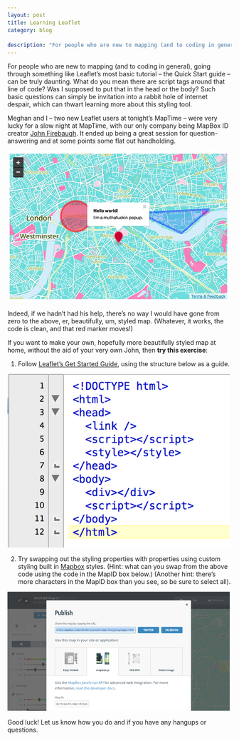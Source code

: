 ```yaml
---
layout: post
title: Learning Leaflet
category: blog

description: "For people who are new to mapping (and to coding in general), going through something like Leaflet’s most basic tutorial – the Quick Start guide – can be truly daunting.  What do you mean there are script tags around that line of code?"
---
```


For people who are new to mapping (and to coding in general), going through something like Leaflet’s most basic tutorial – the Quick Start guide – can be truly daunting.  What do you mean there are script tags around that line of code? Was I supposed to put that in the head or the body? Such basic questions can simply be invitation into a rabbit hole of internet despair, which can thwart learning more about this styling tool.

Meghan and I – two new Leaflet users at tonight’s MapTime – were very lucky for a slow night at MapTime, with our only company being MapBox ID creator [John Firebaugh](https://twitter.com/jfire). It ended up being a great session for question-answering and at some points some flat out handholding. 

!["Learning Leaflet!"](/img/learning-leaflet.png "Learning Leaflet!")
<!--more-->
Indeed, if we hadn’t had his help, there’s no way I would have gone from zero to the above, er, beautifully, um, styled map. (Whatever, it works, the code is clean, and that red marker moves!)

If you want to make your own, hopefully more beautifully styled map at home, without the aid of your very own John, then **try this exercise**:

 1. Follow [Leaflet’s Get Started Guide](http://leafletjs.com/examples/quick-start.html), using the structure below as a guide.

 !["Code sample"](/img/learning-leaflet-code.png "Code sample")

 2. Try swapping out the styling properties with properties using custom styling built in [Mapbox](http://www.mapbox.com/) styles.  (Hint: what can you swap from the above code using the code in the MapID box below.) (Another hint: there’s more characters in the MapID box than you see, so be sure to select all).

 !["Mapbox styles"](/img/learning-leaflet-mapbox.png "Mapbox styles")

Good luck! Let us know how you do and if you have any hangups or questions.